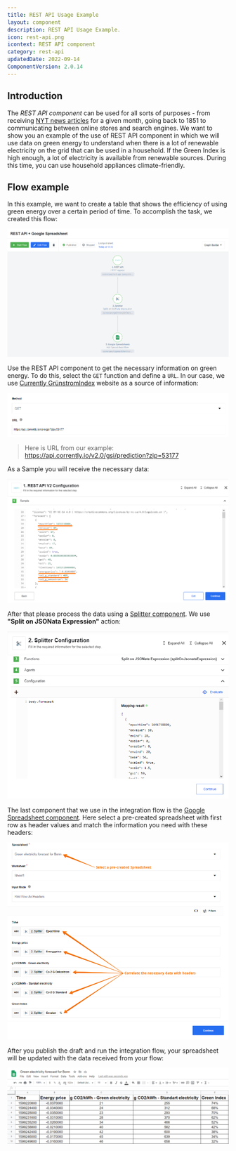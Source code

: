 ```yaml
---
title: REST API Usage Example
layout: component
description: REST API Usage Example.
icon: rest-api.png
icontext: REST API component
category: rest-api
updatedDate: 2022-09-14
ComponentVersion: 2.0.14
---
```


## Introduction

The *REST API component* can be used for all sorts of purposes - from receiving [NYT news articles](https://developer.nytimes.com/docs/archive-product/1/overview) for a given month, going back to 1851 to communicating between online stores and search engines. We want to show you an example of the use of REST API component in which we will use data on green energy to understand when there is a lot of renewable electricity on the grid that can be used in a household. If the Green Index is high enough, a lot of electricity is available from renewable sources. During this time, you can use household appliances climate-friendly.

## Flow example

In this example, we want to create a table that shows the efficiency of using green energy over a certain period of time. To accomplish the task, we created this flow:

![Flow example](img/entire-flow.png)

Use the REST API component to get the necessary information on green energy. To do this, select the `GET` function and define a `URL`. In our case, we use [Currently GrünstromIndex](https://gruenstromindex.de) website as a source of information:

![Rest api input](img/url-only.png)

> Here is URL from our example: https://api.corrently.io/v2.0/gsi/prediction?zip=53177

As a Sample you will receive the necessary data:

![Rest api Sample](img/rest-api-sample.png)

After that please process the data using a [Splitter component](/components/splitter/index). We use **"Split on JSONata Expression"** action:

![Splitter](img/splitter.png)

The last component that we use in the integration flow is the [Google Spreadsheet component](/components/gspreadsheet/index). Here select a pre-created spreadsheet with first row as header values and match the information you need with these headers:

![Configure Spreadsheet](img/configure-spreadsheet.png)

After you publish the draft and run the integration flow, your spreadsheet will be updated with the data received from your flow:

![Forecast Spreadsheet](img/forecast-spreadsheet.png)
